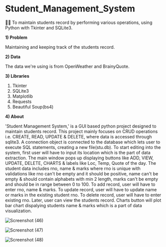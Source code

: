 # Student_Management_System
👩‍💻 To maintain students record by performing various operations, using Python with Tkinter and SQLite3.

**1) Problem**

Maintaining and keeping track of the students record.

**2) Data**

The data we're using is from OpenWeather and BrainyQuote.

**3) Libraries**

1) Tkinter
2) SQLite3
3) Matplotlib
4) Requests
5) Beautiful Soup(bs4) 

**4) About**

'Student Management System,' is a GUI based python project designed to maintain students record. This project mainly focuses on CRUD operations i.e. CREATE, READ, UPDATE & DELETE, where data is accessed through sqlite3. A connection object is connected to the database which lets user to execute SQL statements, creating a new file(stu.db). To start editing into the system, first user will have to input its location which is the part of data extraction. The main window pops up displaying buttons like ADD, VIEW, UPDATE, DELETE, CHARTS & labels like Loc, Temp, Quote of the day. The student data includes rno, name & marks where rno is unique with validations like rno can't be empty and it should be positive, name can't be empty & should contain alphabets with min 2 length, marks can't be empty and should be in range between 0 to 100. To add record, user will have to enter rno, name & marks. To update record, user will have to update name or marks in the existing student rno. To delete record, user will have to enter existing rno. Later, user can view the students record. Charts button will plot bar chart dispalying students name & marks which is a part of data visualization. 



![Screenshot (46)](https://github.com/trupti-prog/Student_Management_System/assets/62563845/83fdf805-2567-4f63-a1e4-adc75837f149)

![Screenshot (47)](https://github.com/trupti-prog/Student_Management_System/assets/62563845/ca94bd15-21ce-4552-8cdf-c8c2fe430db4)

![Screenshot (48)](https://github.com/trupti-prog/Student_Management_System/assets/62563845/b1077464-0af4-4fe3-826b-7e6f03408a8c)

